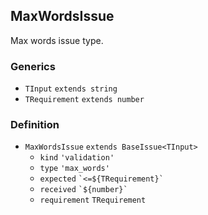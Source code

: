 MaxWordsIssue
-------------

Max words issue type.

### Generics

*   `TInput` `extends string`
*   `TRequirement` `extends number`

### Definition

*   `MaxWordsIssue` `extends BaseIssue<TInput>`
    *   `kind` `'validation'`
    *   `type` `'max_words'`
    *   `expected` `` `<=${TRequirement}` ``
    *   `received` `` `${number}` ``
    *   `requirement` `TRequirement`